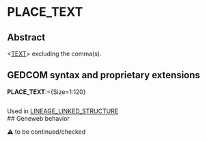 ﻿# PLACE_TEXT
## Abstract
&lt;<a href=Ged.TEXT.md>TEXT</a>&gt; excluding the comma(s).


## GEDCOM syntax and proprietary extensions

**PLACE_TEXT**:={Size=1:120}
<pre>
</pre>
Used in <a href=Ged.LINEAGE_LINKED_STRUCTURE.md>LINEAGE_LINKED_STRUCTURE</a><br />## Geneweb behavior


:warning: to be continued/checked

